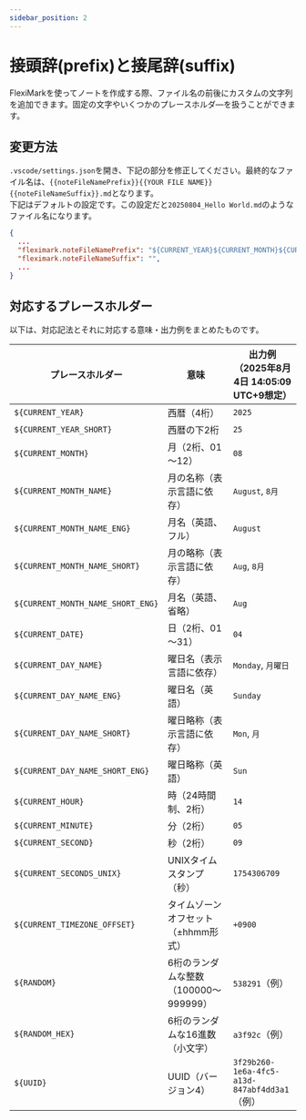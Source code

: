 ```yaml
---
sidebar_position: 2
---
```


# 接頭辞(prefix)と接尾辞(suffix)

FlexiMarkを使ってノートを作成する際、ファイル名の前後にカスタムの文字列を追加できます。固定の文字やいくつかのプレースホルダ―を扱うことができます。

## 変更方法

`.vscode/settings.json`を開き、下記の部分を修正してください。最終的なファイル名は、`{{noteFileNamePrefix}}{{YOUR FILE NAME}}{{noteFileNameSuffix}}.md`となります。\
下記はデフォルトの設定です。この設定だと`20250804_Hello World.md`のようなファイル名になります。

```json title=".vscode/settings.json" {3-4}
{
  ...
  "fleximark.noteFileNamePrefix": "${CURRENT_YEAR}${CURRENT_MONTH}${CURRENT_DATE}_",
  "fleximark.noteFileNameSuffix": "",
  ...
}
```

## 対応するプレースホルダー

以下は、対応記法とそれに対応する意味・出力例をまとめたものです。

| プレースホルダー                  | 意味                                  | 出力例（2025年8月4日 14:05:09 UTC+9想定）    |
| --------------------------------- | ------------------------------------- | -------------------------------------------- |
| `${CURRENT_YEAR}`                 | 西暦（4桁）                           | `2025`                                       |
| `${CURRENT_YEAR_SHORT}`           | 西暦の下2桁                           | `25`                                         |
| `${CURRENT_MONTH}`                | 月（2桁、01～12）                     | `08`                                         |
| `${CURRENT_MONTH_NAME}`           | 月の名称（表示言語に依存）            | `August`, `8月`                              |
| `${CURRENT_MONTH_NAME_ENG}`       | 月名（英語、フル）                    | `August`                                     |
| `${CURRENT_MONTH_NAME_SHORT}`     | 月の略称（表示言語に依存）            | `Aug`, `8月`                                 |
| `${CURRENT_MONTH_NAME_SHORT_ENG}` | 月名（英語、省略）                    | `Aug`                                        |
| `${CURRENT_DATE}`                 | 日（2桁、01～31）                     | `04`                                         |
| `${CURRENT_DAY_NAME}`             | 曜日名（表示言語に依存）              | `Monday`, `月曜日`                           |
| `${CURRENT_DAY_NAME_ENG}`         | 曜日名（英語）                        | `Sunday`                                     |
| `${CURRENT_DAY_NAME_SHORT}`       | 曜日略称（表示言語に依存）            | `Mon`, `月`                                  |
| `${CURRENT_DAY_NAME_SHORT_ENG}`   | 曜日略称（英語）                      | `Sun`                                        |
| `${CURRENT_HOUR}`                 | 時（24時間制、2桁）                   | `14`                                         |
| `${CURRENT_MINUTE}`               | 分（2桁）                             | `05`                                         |
| `${CURRENT_SECOND}`               | 秒（2桁）                             | `09`                                         |
| `${CURRENT_SECONDS_UNIX}`         | UNIXタイムスタンプ（秒）              | `1754306709`                                 |
| `${CURRENT_TIMEZONE_OFFSET}`      | タイムゾーンオフセット（±hhmm形式）   | `+0900`                                      |
| `${RANDOM}`                       | 6桁のランダムな整数（100000〜999999） | `538291`（例）                               |
| `${RANDOM_HEX}`                   | 6桁のランダムな16進数（小文字）       | `a3f92c`（例）                               |
| `${UUID}`                         | UUID（バージョン4）                   | `3f29b260-1e6a-4fc5-a13d-847abf4dd3a1`（例） |

